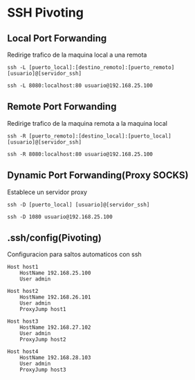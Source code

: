 # SSH Pivoting

## Local Port Forwanding
Redirige trafico de la maquina local a una remota
```
ssh -L [puerto_local]:[destino_remoto]:[puerto_remoto] [usuario]@[servidor_ssh]
```
```
ssh -L 8080:localhost:80 usuario@192.168.25.100
```

## Remote Port Forwanding
Redirige trafico de la maquina remota a la maquina local
```
ssh -R [puerto_remoto]:[destino_local]:[puerto_local] [usuario]@[servidor_ssh]
```
```
ssh -R 8080:localhost:80 usuario@192.168.25.100
```

## Dynamic Port Forwanding(Proxy SOCKS)
Establece un servidor proxy
```
ssh -D [puerto_local] [usuario]@[servidor_ssh]
```
```
ssh -D 1080 usuario@192.168.25.100
```

## .ssh/config(Pivoting)
Configuracion para saltos automaticos con ssh
```
Host host1
    HostName 192.168.25.100
    User admin

Host host2
    HostName 192.168.26.101
    User admin
    ProxyJump host1

Host host3
    HostName 192.168.27.102
    User admin
    ProxyJump host2

Host host4
    HostName 192.168.28.103
    User admin
    ProxyJump host3


```
